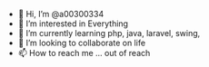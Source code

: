 - 👋 Hi, I’m @a00300334
- 👀 I’m interested in Everything
- 🌱 I’m currently learning php, java, laravel, swing, 
- 💞️ I’m looking to collaborate on life
- 📫 How to reach me ... out of reach

<!---
a00300334/a00300334 is a ✨ special ✨ repository because its `README.md` (this file) appears on your GitHub profile.
You can click the Preview link to take a look at your changes.
--->
